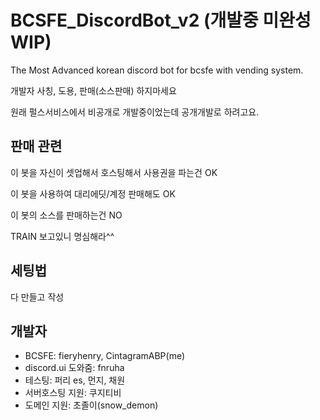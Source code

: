 # BCSFE_DiscordBot_v2 (개발중 미완성 WIP)

The Most Advanced korean discord bot for bcsfe with vending system.

개발자 사칭, 도용, 판매(소스판매) 하지마세요

원래 펄스서비스에서 비공개로 개발중이었는데 공개개발로 하려고요.

## 판매 관련
이 봇을 자신이 셋업해서 호스팅해서 사용권을 파는건 OK

이 봇을 사용하여 대리에딧/계정 판매해도 OK

이 봇의 소스를 판매하는건 NO

TRAIN 보고있니 명심해라^^

## 세팅법
다 만들고 작성

## 개발자
- BCSFE: fieryhenry, CintagramABP(me)
- discord.ui 도와줌: fnruha
- 테스팅: 퍼리 es, 먼지, 채원
- 서버호스팅 지원: 쿠지티비
- 도메인 지원: 초졸이(snow_demon)
